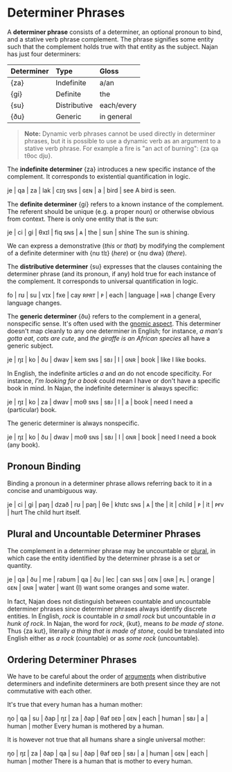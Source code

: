 # Determiner Phrases

A **determiner phrase** consists of a determiner, an optional pronoun to bind,
and a stative verb phrase complement. The phrase signifies some entity such that
the complement holds true with that entity as the subject. Najan has just four
determiners:

| Determiner | Type         | Gloss      |
| :--------- | :----------- | :--------- |
| {za}       | Indefinite   | a/an       |
| {gi}       | Definite     | the        |
| {su}       | Distributive | each/every |
| {ðu}       | Generic      | in general |

> **Note:** Dynamic verb phrases cannot be used directly in determiner phrases,
> but it is possible to use a dynamic verb as an argument to a stative verb
> phrase. For example a fire is "an act of burning": {za qa tθoc djʊ}.

The **indefinite determiner** {za} introduces a new specific instance of the
complement. It corresponds to existential quantification in logic.

<gloss>
je  | qa  | za | lak  | cɪŋ
sɴs | ɢᴇɴ | a  | bird | see
A bird is seen.
</gloss>

The **definite determiner** {gi} refers to a known instance of the complement.
The referent should be unique (e.g. a proper noun) or otherwise obvious from
context. There is only one entity that is the sun:

<gloss>
je  | ci | gi  | θxɪl | fiq
sɴs | ᴀ  | the | sun  | shine
The sun is shining.
</gloss>

We can express a demonstrative (_this_ or _that_) by modifying the complement of
a definite determiner with {nʊ tlɪ} (_here_) or {nʊ dwa} (_there_).

The **distributive determiner** {su} expresses that the clauses containing the
determiner phrase (and its pronoun, if any) hold true for each instance of the
complement. It corresponds to universal quantification in logic.

<gloss>
fo   | rʊ | su   | vɪx      | fxe | cay
ʀᴘʀᴛ | ᴘ  | each | language | ʜᴀʙ | change
Every language changes.
</gloss>

The **generic determiner** {ðu} refers to the complement in a general,
nonspecific sense. It's often used with the [gnomic aspect](./tense-aspect).
This determiner doesn't map cleanly to any one determiner in English; for
instance, _a man's gotta eat_, _cats are cute_, and _the giraffe is an African
species_ all have a generic subject.

<gloss>
je  | ŋɪ  | ko | ðu  | dwav | kem
sɴs | sʙᴊ | I  | ɢɴʀ | book | like
I like books.
</gloss>

In English, the indefinite articles _a_ and _an_ do not encode specificity. For
instance, _I'm looking for a book_ could mean I have or don't have a specific
book in mind. In Najan, the indefinite determiner is always specific:

<gloss>
je  | ŋɪ  | ko | za | dwav | moθ
sɴs | sʙᴊ | I  | a  | book | need
I need a (particular) book.
</gloss>

The generic determiner is always nonspecific.

<gloss>
je  | ŋɪ  | ko | ðu  | dwav | moθ
sɴs | sʙᴊ | I  | ɢɴʀ | book | need
I need a book (any book).
</gloss>

## Pronoun Binding

Binding a pronoun in a determiner phrase allows referring back to it in a
concise and unambiguous way.

<gloss>
je  | ci | gi  | paŋ | dzað  | rʊ | paŋ | θe  | khɪtc
sɴs | ᴀ  | the | it  | child | ᴘ  | it  | ᴘғᴠ | hurt
The child hurt itself.
</gloss>

## Plural and Uncountable Determiner Phrases

The complement in a determiner phrase may be uncountable or
[plural](./pluralization.md), in which case the entity identified by the
determiner phrase is a set or quantity.

<gloss>
je  | qa  | ðu  | me | rabʊm  | qa  | ðu  | lec   | can
sɴs | ɢᴇɴ | ɢɴʀ | ᴘʟ | orange | ɢᴇɴ | ɢɴʀ | water | want
(I) want some oranges and some water.
</gloss>

In fact, Najan does not distinguish between countable and uncountable determiner
phrases since determiner phrases always identify discrete entities. In English,
_rock_ is countable in _a small rock_ but uncountable in _a hunk of rock_. In
Najan, the word for _rock_, {kut}, means _to be made of stone_. Thus {za kut},
literally _a thing that is made of stone_, could be translated into English
either as _a rock_ (countable) or as _some rock_ (uncountable).

## Ordering Determiner Phrases

We have to be careful about the order of [arguments](./arguments.md) when
distributive determiners and indefinite determiners are both present since they
are not commutative with each other.

It's true that every human has a human mother:

<gloss>
ŋo  | qa  | su   | ðap   | ŋɪ  | za | ðap   | θaf
ᴅᴇᴅ | ɢᴇɴ | each | human | sʙᴊ | a  | human | mother
Every human is mothered by a human.
</gloss>

It is however not true that all humans share a single universal mother:

<gloss>
ŋo  | ŋɪ  | za | ðap   | qa  | su   | ðap   | θaf
ᴅᴇᴅ | sʙᴊ | a  | human | ɢᴇɴ | each | human | mother
There is a human that is mother to every human.
</gloss>
